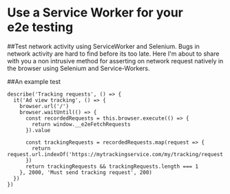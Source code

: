 # Use a Service Worker for your e2e testing

##Test network activity using ServiceWorker and Selenium.
Bugs in network activity are hard to find before its too late. 
Here I'm about to share with you a non intrusive method for asserting
on network request natively in the browser using Selenium and Service-Workers.

##An example test
```
describe('Tracking requests', () => {
  it('Ad view tracking', () => {
    browser.url('/')
    browser.waitUntil(() => {
      const recordedRequests = this.browser.execute(() => {
        return window.__e2eFetchRequests
      }).value

      const trackingRequests = recordedRequests.map(request => {
        return request.url.indexOf('https://mytrackingservice.com/my/tracking/request')
      })
      return trackingRequests && trackingRequests.length === 1
    }, 2000, 'Must send tracking request', 200)
  })
})
```

